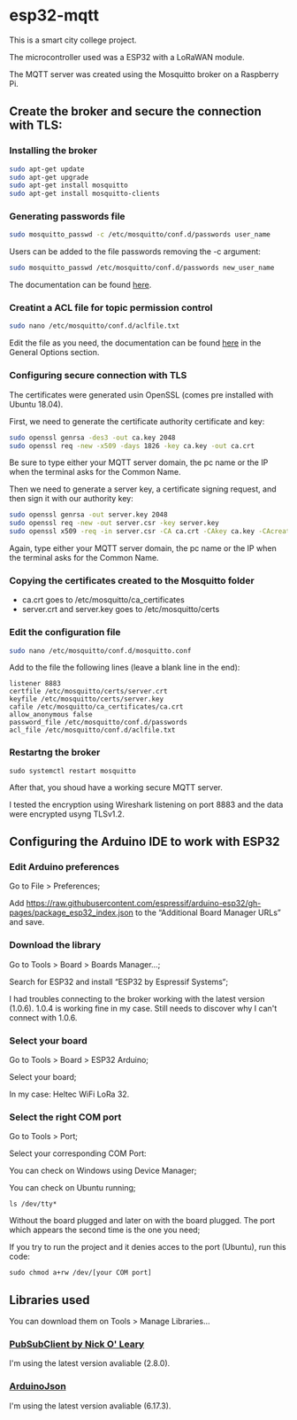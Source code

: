 # esp32-mqtt
This is a smart city college project.

The microcontroller used was a ESP32 with a LoRaWAN module.

The MQTT server was created using the Mosquitto broker on a Raspberry Pi.

## Create the broker and secure the connection with TLS:
### Installing the broker
```bash
sudo apt-get update
sudo apt-get upgrade
sudo apt-get install mosquitto
sudo apt-get install mosquitto-clients
```

### Generating passwords file
```bash
sudo mosquitto_passwd -c /etc/mosquitto/conf.d/passwords user_name
```
Users can be added to the file passwords removing the -c argument:
```bash
sudo mosquitto_passwd /etc/mosquitto/conf.d/passwords new_user_name
```
The documentation can be found [here](https://mosquitto.org/man/mosquitto_passwd-1.html).

### Creatint a ACL file for topic permission control
```bash
sudo nano /etc/mosquitto/conf.d/aclfile.txt
```
Edit the file as you need, the documentation can be found [here](https://mosquitto.org/man/mosquitto-conf-5.html) in the General Options section.

### Configuring secure connection with TLS
The certificates were generated usin OpenSSL (comes pre installed with Ubuntu 18.04).

First, we need to generate the certificate authority certificate and key:
```bash
sudo openssl genrsa -des3 -out ca.key 2048
sudo openssl req -new -x509 -days 1826 -key ca.key -out ca.crt
```
Be sure to type either your MQTT server domain, the pc name or the IP when the terminal asks for the Common Name.

Then we need to generate a server key, a certificate signing request, and then sign it with our authority key:
```bash
sudo openssl genrsa -out server.key 2048
sudo openssl req -new -out server.csr -key server.key
sudo openssl x509 -req -in server.csr -CA ca.crt -CAkey ca.key -CAcreateserial -out server.crt -days 360
```
Again, type either your MQTT server domain, the pc name or the IP when the terminal asks for the Common Name.

### Copying the certificates created to the Mosquitto folder
- ca.crt goes to /etc/mosquitto/ca_certificates
- server.crt and server.key goes to /etc/mosquitto/certs

### Edit the configuration file
```bash
sudo nano /etc/mosquitto/conf.d/mosquitto.conf
```
Add to the file the following lines (leave a blank line in the end):
```
listener 8883
certfile /etc/mosquitto/certs/server.crt
keyfile /etc/mosquitto/certs/server.key
cafile /etc/mosquitto/ca_certificates/ca.crt
allow_anonymous false
password_file /etc/mosquitto/conf.d/passwords
acl_file /etc/mosquitto/conf.d/aclfile.txt
```

### Restartng the broker
```
sudo systemctl restart mosquitto
```

After that, you shoud have a working secure MQTT server.

I tested the encryption using Wireshark listening on port 8883 and the data were encrypted usyng TLSv1.2.

## Configuring the Arduino IDE to work with ESP32
### Edit Arduino preferences
Go to File > Preferences;

Add https://raw.githubusercontent.com/espressif/arduino-esp32/gh-pages/package_esp32_index.json to the “Additional Board Manager URLs” and save.

### Download the library
Go to Tools > Board > Boards Manager…;

Search for ESP32 and install “ESP32 by Espressif Systems“;

I had troubles connecting to the broker working with the latest version (1.0.6). 1.0.4 is working fine in my case. Still needs to discover why I can't connect with 1.0.6.

### Select your board
Go to Tools > Board > ESP32 Arduino;

Select your board;

In my case: Heltec WiFi LoRa 32.

### Select the right COM port
Go to Tools > Port;

Select your corresponding COM Port:

You can check on Windows using Device Manager;

You can check on Ubuntu running;
```
ls /dev/tty*
```
Without the board plugged and later on with the board plugged. The port which appears the second time is the one you need;

If you try to run the project and it denies acces to the port (Ubuntu), run this code:
```
sudo chmod a+rw /dev/[your COM port]
```

## Libraries used
You can download them on Tools > Manage Libraries...

### [PubSubClient by Nick O' Leary](https://github.com/knolleary/pubsubclient)
I'm using the latest version avaliable (2.8.0).

### [ArduinoJson](https://github.com/bblanchon/ArduinoJson)
I'm using the latest version avaliable (6.17.3).
